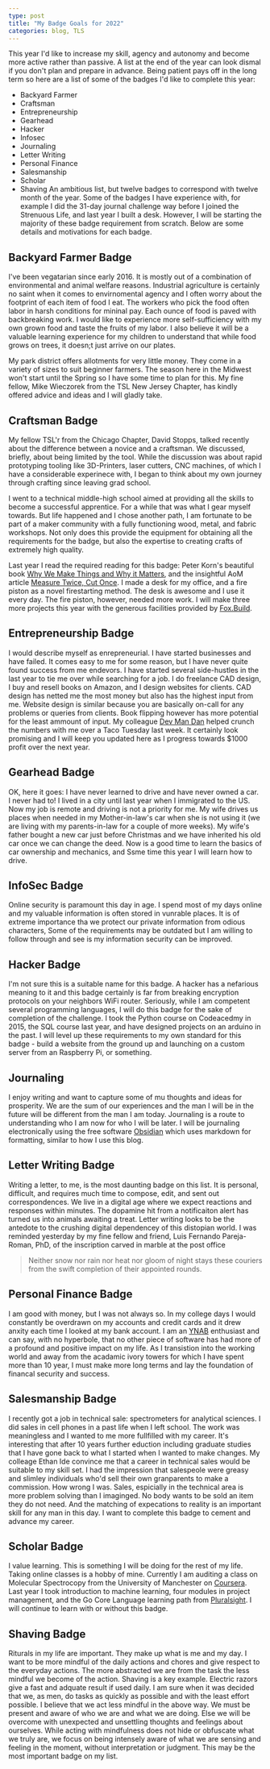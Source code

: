 ```yaml
---
type: post
title: "My Badge Goals for 2022"
categories: blog, TLS
---
```


This year I'd like to increase my skill, agency and autonomy and become more active rather than passive.
A list at the end of the year can look dismal if you don't plan and prepare in advance.
Being patient pays off in the long term so here are a list of some of the badges I'd like to complete this year:
* Backyard Farmer
* Craftsman
* Entrepreneurship
* Gearhead
* Hacker
* Infosec
* Journaling
* Letter Writing
* Personal Finance
* Salesmanship
* Scholar
* Shaving
An ambitious list, but twelve badges to correspond with twelve month of the year.
Some of the badges I have experience with, for example I did the 31-day journal challenge way before I joined the Strenuous Life, and last year I built a desk.
However, I will be starting the majority of these badge requirement from scratch.
Below are some details and motivations for each badge.

## Backyard Farmer Badge
I've been vegatarian since early 2016.
It is mostly out of a combination of environmental and animal welfare reasons.
Industrial agriculture is certainly no saint when it comes to envirnomental agency and I often worry about the footprint of each item of food I eat.
The workers who pick the food often labor in harsh conditions for mininal pay.
Each ounce of food is paved with backbreaking work.
I would like to experience more self-sufficiency with my own grown food and taste the fruits of my labor.
I also believe it will be a valuable learning experience for my children to understand that while food grows on trees, it doesn;t just arrive on our plates.

My park district offers allotments for very little money.
They come in a variety of sizes to suit beginner farmers.
The season here in the Midwest won't start until the Spring so I have some time to plan for this.
My fine fellow, Mike Wieczorek from the TSL New Jersey Chapter, has kindly offered advice and ideas and I will gladly take.

## Craftsman Badge
My fellow TSL'r from the Chicago Chapter, David Stopps, talked recently about the difference between a novice and a craftsman.
We discussed, briefly, about being limited by the tool.
While the discussion was about rapid prototyping tooling like 3D-Printers, laser cutters, CNC machines, of which I have a considerable experinece with, I began to think about my own journey through crafting since leaving grad school.

I went to a technical middle-high school aimed at providing all the skills to become a successful apprentice.
For a while that was what I gear myself towards.
But life happened and I chose another path,
I am fortunate to be part of a maker community with a fully functioning wood, metal, and fabric workshops.
Not only does this provide the equipment for obtaining all the requirements for the badge, but also the expertise to creating crafts of extremely high quality.

Last year I read the required reading for this badge: Peter Korn's beautiful book [Why We Make Things and Why it Matters](https://godine.com/book/why-we-make-things-and-why-it-matters/), and the insightful AoM article [Measure Twice, Cut Once](https://art-of-manliness.tumblr.com/post/54568074012/measure-twice-cut-once-applying-the-ethos-of-the).
I made a desk for my office, and a fire piston as a novel firestarting method.
The desk is awesome and I use it every day.
The fire piston, however, needed more work.
I will make three more projects this year with the generous facilities provided by [Fox.Build](https://fox.build).

## Entrepreneurship Badge
I would describe myself as enrepreneurial.
I have started businesses and have failed.
It comes easy to me for some reason, but I have never quite found success from me endevors.
I have started several side-hustles in the last year to tie me over while searching for a job.
I do freelance CAD design, I buy and resell books on Amazon, and I design websites for clients.
CAD design has netted me the most money but also has the highest input from me.
Website design is similar because you are basically on-call for any problems or queries from clients.
Book flipping however has more potential for the least ammount of input.
My colleague [Dev Man Dan](https://devmandan.com/) helped crunch the numbers with me over a Taco Tuesday last week.
It certainly look promising and I will keep you updated here as I progress towards $1000 profit over the next year.

## Gearhead Badge
OK, here it goes: I have never learned to drive and have never owned a car.
I never had to!
I lived in a city until last year when I immigrated to the US.
Now my job is remote and driving is not a priority for me.
My wife drives us places when needed in my Mother-in-law's car when she is not using it (we are living with my parents-in-law for a couple of more weeks).
My wife's father bought a new car just before Christmas and we have inherited his old car once we can change the deed.
Now is a good time to learn the basics of car ownership and mechanics, and Ssme time this year I will learn how to drive.

## InfoSec Badge
Online security is paramount this day in age.
I spend most of my days online and my valuable information is often stored in vunrable places.
It is of extreme importance tha we protect our private information from odious characters,
Some of the requirements may be outdated but I am willing to follow through and see is my information security can be improved.

## Hacker Badge
I'm not sure this is a suitable name for this badge.
A hacker has a nefarious meaning to it and this badge certainly is far from breaking encryption protocols on your neighbors WiFi router.
Seriously, while I am competent several programming languages, I will do this badge for the sake of completion of the challenge.
I took the Python course on Codeacedmy in 2015, the SQL course last year, and have designed projects on an arduino in the past.
I will level up these requirements to my own standard for this badge - build a website from the ground up and launching on a custom server from an Raspberry Pi, or something.

## Journaling
I enjoy writing and want to capture some of mu thoughts and ideas for prosperity.
We are the sum of our experiences and the man I will be in the future will be different from the man I am today.
Journaling is a route to understanding who I am now for who I will be later.
I will be journaling electronically using the free software [Obsidian](https://obsidian.md/) which uses markdown for formatting, similar to how I use this blog.

## Letter Writing Badge
Writing a letter, to me, is the most daunting badge on this list.
It is personal, difficult, and requires much time to compose, edit, and sent out correspondences.
We live in a digital age where we expect reactions and responses within minutes.
The dopamine hit from a notificaiton alert has turned us into animals awaiting a treat.
Letter writing looks to be the antedote to the crushing digital dependencey of this distopian world.
I was reminded yesterday by my fine fellow and friend, Luis Fernando Pareja-Roman, PhD, of the inscription carved in marble at the post office
> Neither snow nor rain nor heat nor gloom of night stays these couriers from the swift completion of their appointed rounds.

## Personal Finance Badge
I am good with money, but I was not always so.
In my college days I would constantly be overdrawn on my accounts and credit cards and it drew anxity each time I looked at my bank account.
I am an [YNAB](https://www.youneedabudget.com/) enthusiast and can say, with no hyperbole, that no other piece of software has had more of a profound and positive impact on my life.
As I transistion into the working world and away from the acadamic ivory towers for which I have spent more than 10 year, I must make more long terms and lay the foundation of financal security and success.

## Salesmanship Badge
I recently got a job in technical sale: spectrometers for analytical sciences.
I did sales in cell phones in a past life when I left school.
The work was meaningless and I wanted to me more fullfilled with my career.
It's interesting that after 10 years further eduction including graduate studies that I have gone back to what I started when I wanted to make changes.
My colleage Ethan Ide convince me that a career in technical sales would be suitable to my skill set.
I had the impression that salespeole were greasy and slimley individuals who'd sell their own granparents to make a commission.
How wrong I was.
Sales, espicially in the technical area is more problem solving than I imaginged.
No body wants to be sold an item they do not need.
And the matching of expecations to reality is an important skill for any man in this day.
I want to complete this badge to cement and advance my career.

## Scholar Badge
I value learning.
This is something I will be doing for the rest of my life.
Taking online classes is a hobby of mine.
Currently I am auditing a class on Molecular Spectrocopy from the University of Manchester on [Coursera](https://www.coursera.org/learn/spectroscopy).
Last year I took introduction to machine learning, four modules in project management, and the Go Core Language learning path from [Pluralsight](https://www.pluralsight.com/paths/go-core-language).
I will continue to learn with or without this badge.

## Shaving Badge
Riturals in my life are important.
They make up what is me and my day.
I want to be more mindful of the daily actions and chores and give respect to the everyday actions.
The more abstracted we are from the task the less mindful we become of the action.
Shaving is a key example.
Electric razors give a fast and adquate result if used daily.
I am sure when it was decided that we, as men, do tasks as quickly as possible and with the least effort possible.
I believe that we act less mindful in the above way.
We must be present and aware of who we are and what we are doing.
Else we will be overcome with unexpected and unsettling thoughts and feelings about ourselves.
While acting with mindfulness does not hide or obfuscate what we truly are, we focus on being intensely aware of what we are sensing and feeling in the moment, without interpretation or judgment.
This may be the most important badge on my list.